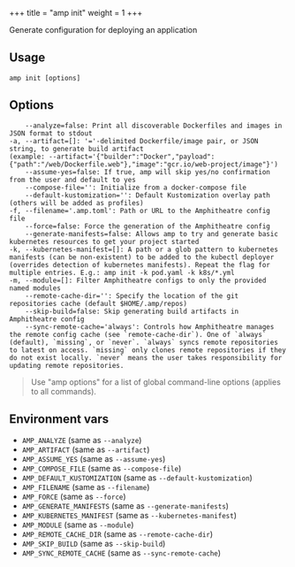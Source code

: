 +++
title = "amp init"
weight = 1
+++

Generate configuration for deploying an application


## Usage
```
amp init [options]
```

## Options
```
    --analyze=false: Print all discoverable Dockerfiles and images in JSON format to stdout
-a, --artifact=[]: '='-delimited Dockerfile/image pair, or JSON string, to generate build artifact
(example: --artifact='{"builder":"Docker","payload":{"path":"/web/Dockerfile.web"},"image":"gcr.io/web-project/image"}')
    --assume-yes=false: If true, amp will skip yes/no confirmation from the user and default to yes
    --compose-file='': Initialize from a docker-compose file
    --default-kustomization='': Default Kustomization overlay path (others will be added as profiles)
-f, --filename='.amp.toml': Path or URL to the Amphitheatre config file
    --force=false: Force the generation of the Amphitheatre config
    --generate-manifests=false: Allows amp to try and generate basic kubernetes resources to get your project started
-k, --kubernetes-manifest=[]: A path or a glob pattern to kubernetes manifests (can be non-existent) to be added to the kubectl deployer (overrides detection of kubernetes manifests). Repeat the flag for multiple entries. E.g.: amp init -k pod.yaml -k k8s/*.yml
-m, --module=[]: Filter Amphitheatre configs to only the provided named modules
    --remote-cache-dir='': Specify the location of the git repositories cache (default $HOME/.amp/repos)
    --skip-build=false: Skip generating build artifacts in Amphitheatre config
    --sync-remote-cache='always': Controls how Amphitheatre manages the remote config cache (see `remote-cache-dir`). One of `always` (default), `missing`, or `never`. `always` syncs remote repositories to latest on access. `missing` only clones remote repositories if they do not exist locally. `never` means the user takes responsibility for updating remote repositories.
```

> Use "amp options" for a list of global command-line options (applies to all commands).

## Environment vars

* `AMP_ANALYZE` (same as `--analyze`)
* `AMP_ARTIFACT` (same as `--artifact`)
* `AMP_ASSUME_YES` (same as `--assume-yes`)
* `AMP_COMPOSE_FILE` (same as `--compose-file`)
* `AMP_DEFAULT_KUSTOMIZATION` (same as `--default-kustomization`)
* `AMP_FILENAME` (same as `--filename`)
* `AMP_FORCE` (same as `--force`)
* `AMP_GENERATE_MANIFESTS` (same as `--generate-manifests`)
* `AMP_KUBERNETES_MANIFEST` (same as `--kubernetes-manifest`)
* `AMP_MODULE` (same as `--module`)
* `AMP_REMOTE_CACHE_DIR` (same as `--remote-cache-dir`)
* `AMP_SKIP_BUILD` (same as `--skip-build`)
* `AMP_SYNC_REMOTE_CACHE` (same as `--sync-remote-cache`)